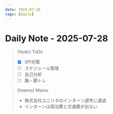 ```yaml
---
date: 2025-07-28
tags: [daily]
---
```


# Daily Note - 2025-07-28

> [!todo] ToDo
> - [x] SPI対策
> - [ ] スケジュール管理
> - [ ] 自己分析
> - [ ] 胸・脚トレ

> [!memo] Memo
> - 株式会社ユニリタのインターン選考に通過
> - インターンは宿泊費と交通費が出ない